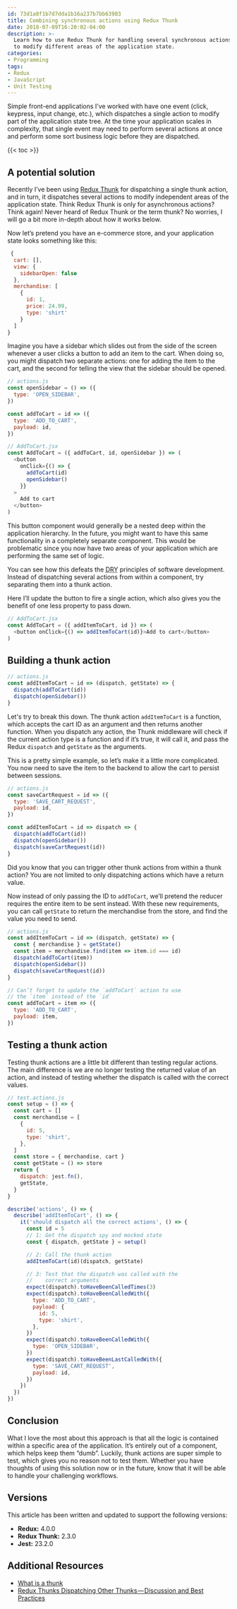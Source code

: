 ```yaml
---
id: 73d1a8f1b7d7dda1b16a237b7bb63983
title: Combining synchronous actions using Redux Thunk
date: 2018-07-09T16:20:02-04:00
description: >- 
  Learn how to use Redux Thunk for handling several synchronous actions at once
  to modify different areas of the application state.
categories: 
- Programming
tags: 
- Redux 
- JavaScript
- Unit Testing
---
```


Simple front-end applications I’ve worked with have one event (click, keypress, input change, etc.), which dispatches a single action to modify part of the application state tree. At the time your application scales in complexity, that single event may need to perform several actions at once and perform some sort business logic before they are dispatched.

<!--more-->

{{< toc >}}

## A potential solution

Recently I’ve been using [Redux Thunk](https://github.com/reduxjs/redux-thunk) for dispatching a single thunk action, and in turn, it dispatches several actions to modify independent areas of the application state. Think Redux Thunk is only for asynchronous actions? Think again! Never heard of Redux Thunk or the term thunk? No worries, I will go a bit more in-depth about how it works below.

Now let’s pretend you have an e-commerce store, and your application state looks something like this:

```javascript
 {
  cart: [],
  view: {
    sidebarOpen: false
  },
  merchandise: [
    {
      id: 1,
      price: 24.99,
      type: 'shirt'
    }
  ]
}
```

Imagine you have a sidebar which slides out from the side of the screen whenever a user clicks a button to add an item to the cart. When doing so, you might dispatch two separate actions: one for adding the item to the cart, and the second for telling the view that the sidebar should be opened.

```javascript
// actions.js
const openSidebar = () => ({
  type: 'OPEN_SIDEBAR',
})

const addToCart = id => ({
  type: 'ADD_TO_CART',
  payload: id,
})
```

```javascript
// AddToCart.jsx
const AddToCart = ({ addToCart, id, openSidebar }) => (
  <button
    onClick={() => {
      addToCart(id)
      openSidebar()
    }}
  >
    Add to cart
  </button>
)
```

This button component would generally be a nested deep within the application hierarchy. In the future, you might want to have this same functionality in a completely separate component. This would be problematic since you now have two areas of your application which are performing the same set of logic.

You can see how this defeats the <abbr title='Don&apos;t Repeat Yourself'>DRY</abbr> principles of software development. Instead of dispatching several actions from within a component, try separating them into a thunk action.

Here I’ll update the button to fire a single action, which also gives you the benefit of one less property to pass down.

```javascript
// AddToCart.jsx
const AddToCart = ({ addItemToCart, id }) => (
  <button onClick={() => addItemToCart(id)}>Add to cart</button>
)
```

## Building a thunk action

```javascript
// actions.js
const addItemToCart = id => (dispatch, getState) => {
  dispatch(addToCart(id))
  dispatch(openSidebar())
}
```

Let's try to break this down. The thunk action `addItemToCart` is a function, which accepts the cart ID as an argument and then returns another function. When you dispatch any action, the Thunk middleware will check if the current action type is a function and if it’s true, it will call it, and pass the Redux `dispatch` and `getState` as the arguments.

This is a pretty simple example, so let’s make it a little more complicated. You now need to save the item to the backend to allow the cart to persist between sessions.

```javascript
// actions.js
const saveCartRequest = id => ({
  type: 'SAVE_CART_REQUEST',
  payload: id,
})

const addItemToCart = id => dispatch => {
  dispatch(addToCart(id))
  dispatch(openSidebar())
  dispatch(saveCartRequest(id))
}
```

Did you know that you can trigger other thunk actions from within a thunk action? You are not limited to only dispatching actions which have a return value.

Now instead of only passing the ID to `addToCart`, we’ll pretend the reducer requires the entire item to be sent instead. With these new requirements, you can call `getState` to return the merchandise from the store, and find the value you need to send.

```javascript
// actions.js
const addItemToCart = id => (dispatch, getState) => {
  const { merchandise } = getState()
  const item = merchandise.find(item => item.id === id)
  dispatch(addToCart(item))
  dispatch(openSidebar())
  dispatch(saveCartRequest(id))
}

// Can’t forget to update the `addToCart` action to use
// the `item` instead of the `id`
const addToCart = item => ({
  type: 'ADD_TO_CART',
  payload: item,
})
```

## Testing a thunk action

Testing thunk actions are a little bit different than testing regular actions. The main difference is we are no longer testing the returned value of an action, and instead of testing whether the dispatch is called with the correct values.

```javascript
// test.actions.js
const setup = () => {
  const cart = []
  const merchandise = [
    {
      id: 5,
      type: 'shirt',
    },
  ]
  const store = { merchandise, cart }
  const getState = () => store
  return {
    dispatch: jest.fn(),
    getState,
  }
}

describe('actions', () => {
  describe('addItemToCart', () => {
    it('should dispatch all the correct actions', () => {
      const id = 5
      // 1: Get the dispatch spy and mocked state
      const { dispatch, getState } = setup()

      // 2: Call the thunk action
      addItemToCart(id)(dispatch, getState)

      // 3: Test that the dispatch was called with the
      //    correct arguments
      expect(dispatch).toHaveBeenCalledTimes(3)
      expect(dispatch).toHaveBeenCalledWith({
        type: 'ADD_TO_CART',
        payload: {
          id: 5,
          type: 'shirt',
        },
      })
      expect(dispatch).toHaveBeenCalledWith({
        type: 'OPEN_SIDEBAR',
      })
      expect(dispatch).toHaveBeenLastCalledWith({
        type: 'SAVE_CART_REQUEST',
        payload: id,
      })
    })
  })
})
```

## Conclusion

What I love the most about this approach is that all the logic is contained within a specific area of the application. It’s entirely out of a component, which helps keep them “dumb”. Luckily, thunk actions are super simple to test, which gives you no reason not to test them. Whether you have thoughts of using this solution now or in the future, know that it will be able to handle your challenging workflows.

## Versions

This article has been written and updated to support the following versions:

* **Redux:** 4.0.0
* **Redux Thunk:** 2.3.0
* **Jest:** 23.2.0

## Additional Resources

* [What is a thunk](https://daveceddia.com/what-is-a-thunk/)
* [Redux Thunks Dispatching Other Thunks — Discussion and Best Practices](https://medium.com/@talkol/redux-thunks-dispatching-other-thunks-discussion-and-best-practices-dd6c2b695ecf)
